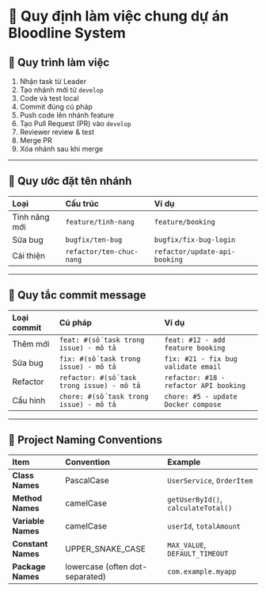 # 📖 Quy định làm việc chung dự án Bloodline System

## 📌 Quy trình làm việc

1. Nhận task từ Leader
2. Tạo nhánh mới từ `develop`
3. Code và test local
4. Commit đúng cú pháp
5. Push code lên nhánh feature
6. Tạo Pull Request (PR) vào `develop`
7. Reviewer review & test
8. Merge PR
9. Xóa nhánh sau khi merge

---

## 📌 Quy ước đặt tên nhánh

| Loại | Cấu trúc | Ví dụ |
|:------|:----------------|:---------------------------|
| Tính năng mới | `feature/tinh-nang` | `feature/booking` |
| Sửa bug | `bugfix/ten-bug` | `bugfix/fix-bug-login` |
| Cải thiện | `refactor/ten-chuc-nang` | `refactor/update-api-booking` |

---

## 📌 Quy tắc commit message

| Loại commit | Cú pháp                                    | Ví dụ                                 |
| :---------- | :----------------------------------------- | :------------------------------------ |
| Thêm mới    | `feat: #(số task trong issue) - mô tả`     | `feat: #12 - add feature booking` |
| Sửa bug     | `fix: #(số task trong issue) - mô tả`      | `fix: #21 - fix bug validate email`   |
| Refactor    | `refactor: #(số task trong issue) - mô tả` | `refactor: #18 - refactor API booking`  |
| Cấu hình    | `chore: #(số task trong issue) - mô tả`    | `chore: #5 - update Docker compose`   |


---

## 📌 Project Naming Conventions

| **Item**           | **Convention**                  | **Example**                         |
| :----------------- | :------------------------------ | :---------------------------------- |
| **Class Names**    | PascalCase                      | `UserService`, `OrderItem`          |
| **Method Names**   | camelCase                       | `getUserById()`, `calculateTotal()` |
| **Variable Names** | camelCase                       | `userId`, `totalAmount`             |
| **Constant Names** | UPPER\_SNAKE\_CASE              | `MAX_VALUE`, `DEFAULT_TIMEOUT`      |
| **Package Names**  | lowercase (often dot-separated) | `com.example.myapp`                 |
